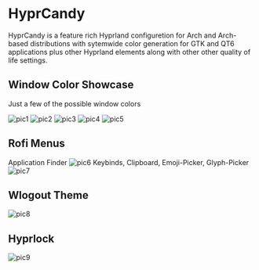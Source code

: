 # HyprCandy
HyprCandy is a feature rich Hyprland configuretion for Arch and Arch-based distributions with sytemwide color generation for GTK and QT6 applications plus other Hyprland elements along with other other quality of life settings.

## Window Color Showcase
Just a few of the possible window colors

![pic1](https://github.com/user-attachments/assets/04696f79-2c34-4210-ba93-1c4643f021b5) 
![pic2](https://github.com/user-attachments/assets/f6b63f5d-b658-4707-830b-bc7a7136ea61)
![pic3](https://github.com/user-attachments/assets/eb01c726-19a6-4cc1-831a-f956534c047f)
![pic4](https://github.com/user-attachments/assets/77945628-35e1-4ff5-8830-3ac1e826eba4)
![pic5](https://github.com/user-attachments/assets/7115b29d-f716-4888-8ca0-414f93ca7b62)

## Rofi Menus
Application Finder
![pic6](https://github.com/user-attachments/assets/97acb3b4-1551-4fcb-bff1-8467a23df02b)
Keybinds, Clipboard, Emoji-Picker, Glyph-Picker
![pic7](https://github.com/user-attachments/assets/f35f1a64-ff36-4e9c-b077-e6e1a87fd30d)

## Wlogout Theme
![pic8](https://github.com/user-attachments/assets/bb6ffe6f-5e4f-4d5b-8afd-e0a7124fee16)

## Hyprlock
![pic9](https://github.com/user-attachments/assets/321a7b75-f395-4438-9c20-9167b8358761)
